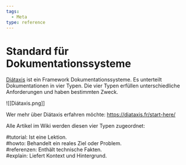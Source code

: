 ```yaml
---
tags:
  - Meta
type: reference
---
```

# Standard für Dokumentationssysteme

[Diátaxis](https://diataxis.fr/) ist ein Framework Dokumentationssysteme. Es unterteilt Dokumentationen in vier Typen. Die vier Typen erfüllen unterschiedliche Anforderungen und haben bestimmten Zweck.

![[Diátaxis.png]]


Wer mehr über Diátaxis erfahren möchte: <https://diataxis.fr/start-here/>

Alle Artikel im Wiki werden diesen vier Typen zugeordnet:

#tutorial: Ist eine Lektion.\
#howto:  Behandelt ein reales Ziel oder Problem.\
#referenzen: Enthält technische Fakten.\
#explain:  Liefert Kontext und Hintergrund.